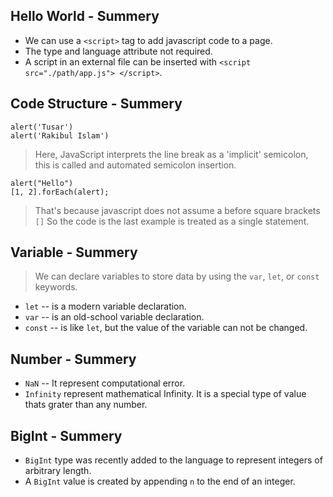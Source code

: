 ## Hello World - Summery

- We can use a `<script>` tag to add javascript code to a page.
- The type and language attribute not required.
- A script in an external file can be inserted with `<script src="./path/app.js"> </script>`.

## Code Structure - Summery
```
alert('Tusar')
alert('Rakibul Islam')
```
> Here, JavaScript interprets the line break as a 'implicit' semicolon, this is called and automated semicolon insertion.

```
alert("Hello")
[1, 2].forEach(alert);
```
> That's because javascript does not assume a before square brackets `[]` So the code is the last example is treated as a single statement. 

## Variable - Summery

> We can declare variables to store data by using the `var`, `let`, or `const` keywords.

- `let` -- is a modern variable declaration.
- `var` -- is an old-school variable declaration.
- `const` -- is like `let`, but the value of the variable can not be changed.

## Number - Summery
- `NaN` -- It represent computational error.
- `Infinity` represent mathematical Infinity. It is a special type of value thats grater than any number.

## BigInt - Summery
- `BigInt` type was recently added to the language to represent integers of arbitrary length.
- A `BigInt` value is created by appending `n` to the end of an integer.